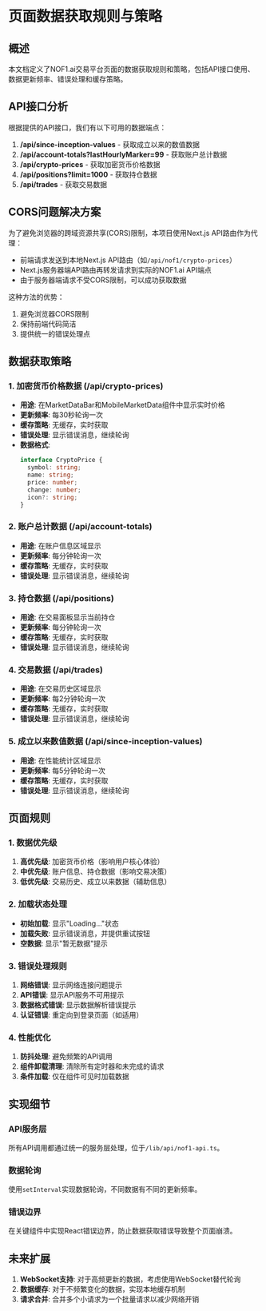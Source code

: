 # 页面数据获取规则与策略

## 概述

本文档定义了NOF1.ai交易平台页面的数据获取规则和策略，包括API接口使用、数据更新频率、错误处理和缓存策略。

## API接口分析

根据提供的API接口，我们有以下可用的数据端点：

1. **/api/since-inception-values** - 获取成立以来的数值数据
2. **/api/account-totals?lastHourlyMarker=99** - 获取账户总计数据
3. **/api/crypto-prices** - 获取加密货币价格数据
4. **/api/positions?limit=1000** - 获取持仓数据
5. **/api/trades** - 获取交易数据

## CORS问题解决方案

为了避免浏览器的跨域资源共享(CORS)限制，本项目使用Next.js API路由作为代理：

- 前端请求发送到本地Next.js API路由（如`/api/nof1/crypto-prices`）
- Next.js服务器端API路由再转发请求到实际的NOF1.ai API端点
- 由于服务器端请求不受CORS限制，可以成功获取数据

这种方法的优势：
1. 避免浏览器CORS限制
2. 保持前端代码简洁
3. 提供统一的错误处理点

## 数据获取策略

### 1. 加密货币价格数据 (/api/crypto-prices)

- **用途**: 在MarketDataBar和MobileMarketData组件中显示实时价格
- **更新频率**: 每30秒轮询一次
- **缓存策略**: 无缓存，实时获取
- **错误处理**: 显示错误消息，继续轮询
- **数据格式**:
  ```typescript
  interface CryptoPrice {
    symbol: string;
    name: string;
    price: number;
    change: number;
    icon?: string;
  }
  ```

### 2. 账户总计数据 (/api/account-totals)

- **用途**: 在账户信息区域显示
- **更新频率**: 每分钟轮询一次
- **缓存策略**: 无缓存，实时获取
- **错误处理**: 显示错误消息，继续轮询

### 3. 持仓数据 (/api/positions)

- **用途**: 在交易面板显示当前持仓
- **更新频率**: 每分钟轮询一次
- **缓存策略**: 无缓存，实时获取
- **错误处理**: 显示错误消息，继续轮询

### 4. 交易数据 (/api/trades)

- **用途**: 在交易历史区域显示
- **更新频率**: 每2分钟轮询一次
- **缓存策略**: 无缓存，实时获取
- **错误处理**: 显示错误消息，继续轮询

### 5. 成立以来数值数据 (/api/since-inception-values)

- **用途**: 在性能统计区域显示
- **更新频率**: 每5分钟轮询一次
- **缓存策略**: 无缓存，实时获取
- **错误处理**: 显示错误消息，继续轮询

## 页面规则

### 1. 数据优先级

1. **高优先级**: 加密货币价格（影响用户核心体验）
2. **中优先级**: 账户信息、持仓数据（影响交易决策）
3. **低优先级**: 交易历史、成立以来数据（辅助信息）

### 2. 加载状态处理

- **初始加载**: 显示"Loading..."状态
- **加载失败**: 显示错误消息，并提供重试按钮
- **空数据**: 显示"暂无数据"提示

### 3. 错误处理规则

1. **网络错误**: 显示网络连接问题提示
2. **API错误**: 显示API服务不可用提示
3. **数据格式错误**: 显示数据解析错误提示
4. **认证错误**: 重定向到登录页面（如适用）

### 4. 性能优化

1. **防抖处理**: 避免频繁的API调用
2. **组件卸载清理**: 清除所有定时器和未完成的请求
3. **条件加载**: 仅在组件可见时加载数据

## 实现细节

### API服务层

所有API调用都通过统一的服务层处理，位于`/lib/api/nof1-api.ts`。

### 数据轮询

使用`setInterval`实现数据轮询，不同数据有不同的更新频率。

### 错误边界

在关键组件中实现React错误边界，防止数据获取错误导致整个页面崩溃。

## 未来扩展

1. **WebSocket支持**: 对于高频更新的数据，考虑使用WebSocket替代轮询
2. **数据缓存**: 对于不频繁变化的数据，实现本地缓存机制
3. **请求合并**: 合并多个小请求为一个批量请求以减少网络开销